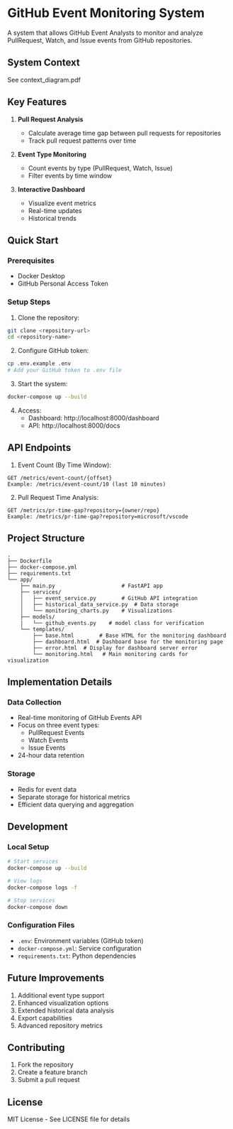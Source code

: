 # GitHub Event Monitoring System

A system that allows GitHub Event Analysts to monitor and analyze PullRequest, Watch, and Issue events from GitHub repositories.

## System Context
See context_diagram.pdf

## Key Features

1. **Pull Request Analysis**
   - Calculate average time gap between pull requests for repositories
   - Track pull request patterns over time

2. **Event Type Monitoring**
   - Count events by type (PullRequest, Watch, Issue)
   - Filter events by time window

3. **Interactive Dashboard**
   - Visualize event metrics
   - Real-time updates
   - Historical trends

## Quick Start

### Prerequisites
- Docker Desktop
- GitHub Personal Access Token

### Setup Steps
1. Clone the repository:
```bash
git clone <repository-url>
cd <repository-name>
```

2. Configure GitHub token:
```bash
cp .env.example .env
# Add your GitHub token to .env file
```

3. Start the system:
```bash
docker-compose up --build
```

4. Access:
   - Dashboard: http://localhost:8000/dashboard
   - API: http://localhost:8000/docs

## API Endpoints

1. Event Count (By Time Window):
```
GET /metrics/event-count/{offset}
Example: /metrics/event-count/10 (last 10 minutes)
```

2. Pull Request Time Analysis:
```
GET /metrics/pr-time-gap?repository={owner/repo}
Example: /metrics/pr-time-gap?repository=microsoft/vscode
```

## Project Structure
```
.
├── Dockerfile
├── docker-compose.yml
├── requirements.txt
└── app/
    ├── main.py                     # FastAPI app
    ├── services/
    │   ├── event_service.py        # GitHub API integration
    │   ├── historical_data_service.py  # Data storage
    │   └── monitoring_charts.py    # Visualizations
    ├── models/
    |   └── github_events.py    # model class for verification
    └── templates/
        ├── base.html        # Base HTML for the monitoring dashboard
        ├── dashboard.html  # Dashboard base for the monitoring page
        ├── error.html  # Display for dashboard server error 
        └── monitoring.html   # Main monitoring cards for visualization
```

## Implementation Details

### Data Collection
- Real-time monitoring of GitHub Events API
- Focus on three event types:
  - PullRequest Events
  - Watch Events
  - Issue Events
- 24-hour data retention

### Storage
- Redis for event data
- Separate storage for historical metrics
- Efficient data querying and aggregation

## Development

### Local Setup
```bash
# Start services
docker-compose up --build

# View logs
docker-compose logs -f

# Stop services
docker-compose down
```

### Configuration Files
- `.env`: Environment variables (GitHub token)
- `docker-compose.yml`: Service configuration
- `requirements.txt`: Python dependencies

## Future Improvements
1. Additional event type support
2. Enhanced visualization options
3. Extended historical data analysis
4. Export capabilities
5. Advanced repository metrics

## Contributing
1. Fork the repository
2. Create a feature branch
3. Submit a pull request

## License
MIT License - See LICENSE file for details